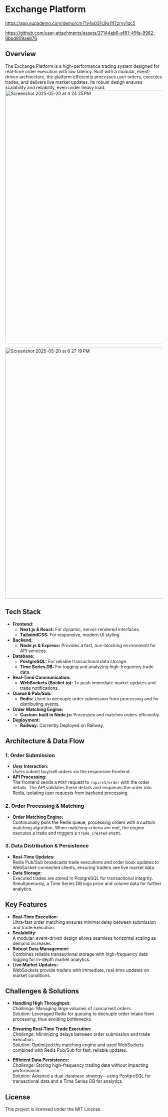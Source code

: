 # Exchange Platform
https://app.supademo.com/demo/cm71v4s031c9o11f7zrvy1qc5


https://github.com/user-attachments/assets/27144ab6-ef81-45fa-9982-8bbd809ae876




## Overview

The Exchange Platform is a high-performance trading system designed for real-time order execution with low latency. Built with a modular, event-driven architecture, the platform efficiently processes user orders, executes trades, and delivers live market updates. Its robust design ensures scalability and reliability, even under heavy load.
<img width="807" alt="Screenshot 2025-05-20 at 4 24 25 PM" src="https://github.com/user-attachments/assets/cdc2d8f3-bfc1-4d0a-bd71-82f13c88b10f" />

<img width="800" alt="Screenshot 2025-05-20 at 6 27 19 PM" src="https://github.com/user-attachments/assets/599b5800-356c-47c2-855e-ca15a7caaad6" />




## Tech Stack
- **Frontend:**  
  - **Next.js & React:** For dynamic, server-rendered interfaces.
  - **TailwindCSS:** For responsive, modern UI styling.
- **Backend:**  
  - **Node.js & Express:** Provides a fast, non-blocking environment for API services.
- **Database:**  
  - **PostgreSQL:** For reliable transactional data storage.
  - **Time Series DB:** For logging and analyzing high-frequency trade data.
- **Real-Time Communication:**  
  - **WebSockets (Socket.io):** To push immediate market updates and trade notifications.
- **Queue & Pub/Sub:**  
  - **Redis:** Used to decouple order submission from processing and for distributing events.
- **Order Matching Engine:**  
  - **Custom-built in Node.js:** Processes and matches orders efficiently.
- **Deployment:**  
  - **Railway:** Currently Deployed on Railway.

## Architecture & Data Flow

### 1. Order Submission
- **User Interaction:**  
  Users submit buy/sell orders via the responsive frontend.
- **API Processing:**  
  The frontend sends a `POST` request to `/api/v1/order` with the order details. The API validates these details and enqueues the order into Redis, isolating user requests from backend processing.

### 2. Order Processing & Matching
- **Order Matching Engine:**  
  Continuously polls the Redis queue, processing orders with a custom matching algorithm. When matching criteria are met, the engine executes a trade and triggers a `trade_created` event.

### 3. Data Distribution & Persistence
- **Real-Time Updates:**  
  Redis Pub/Sub broadcasts trade executions and order book updates to WebSocket-connected clients, ensuring traders see live market data.
- **Data Storage:**  
  Executed trades are stored in PostgreSQL for transactional integrity. Simultaneously, a Time Series DB logs price and volume data for further analytics.

## Key Features

- **Real-Time Execution:**  
  Ultra-fast order matching ensures minimal delay between submission and trade execution.
- **Scalability:**  
  A modular, event-driven design allows seamless horizontal scaling as demand increases.
- **Robust Data Management:**  
  Combines reliable transactional storage with high-frequency data logging for in-depth market analytics.
- **Live Market Updates:**  
  WebSockets provide traders with immediate, real-time updates on market conditions.

## Challenges & Solutions

- **Handling High Throughput:**  
  *Challenge:* Managing large volumes of concurrent orders.  
  *Solution:* Leveraged Redis for queuing to decouple order intake from processing, thus avoiding bottlenecks.

- **Ensuring Real-Time Trade Execution:**  
  *Challenge:* Minimizing delays between order submission and trade execution.  
  *Solution:* Optimized the matching engine and used WebSockets combined with Redis Pub/Sub for fast, reliable updates.

- **Efficient Data Persistence:**  
  *Challenge:* Storing high-frequency trading data without impacting performance.  
  *Solution:* Adopted a dual-database strategy—using PostgreSQL for transactional data and a Time Series DB for analytics.



## License

This project is licensed under the MIT License.
